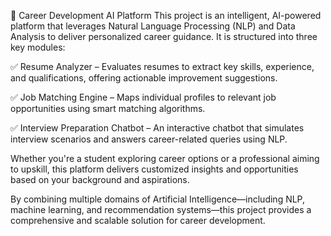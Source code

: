 🚀 Career Development AI Platform
This project is an intelligent, AI-powered platform that leverages Natural Language Processing (NLP) and Data Analysis to deliver personalized career guidance. It is structured into three key modules:

✅ Resume Analyzer – Evaluates resumes to extract key skills, experience, and qualifications, offering actionable improvement suggestions.

✅ Job Matching Engine – Maps individual profiles to relevant job opportunities using smart matching algorithms.

✅ Interview Preparation Chatbot – An interactive chatbot that simulates interview scenarios and answers career-related queries using NLP.

Whether you're a student exploring career options or a professional aiming to upskill, this platform delivers customized insights and opportunities based on your background and aspirations.

By combining multiple domains of Artificial Intelligence—including NLP, machine learning, and recommendation systems—this project provides a comprehensive and scalable solution for career development.

